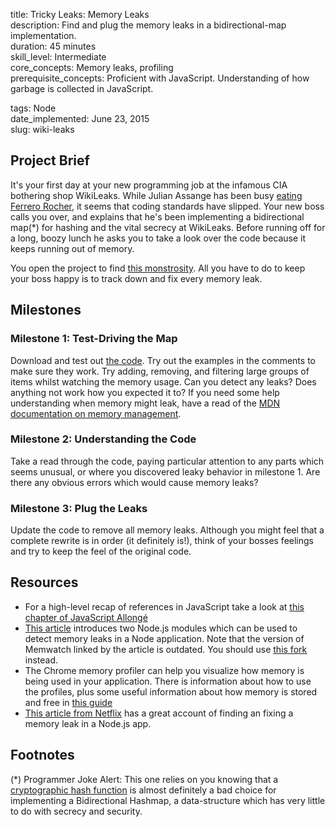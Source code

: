 title:                  Tricky Leaks: Memory Leaks  
description:            Find and plug the memory leaks in a bidirectional-map implementation.  
duration:               45 minutes  
skill_level:            Intermediate  
core_concepts:          Memory leaks, profiling  
prerequisite_concepts:  Proficient with JavaScript.  Understanding of how garbage is collected in JavaScript.  

tags:                   Node  
date_implemented:       June 23, 2015  
slug:                   wiki-leaks  


## Project Brief

It's your first day at your new programming job at the infamous CIA bothering shop WikiLeaks.  While Julian Assange has been busy [eating Ferrero Rocher](https://www.youtube.com/watch?v=4P-nZZkQqTc), it seems that coding standards have slipped.  Your new boss calls you over, and explains that he's been implementing a bidirectional map(*) for hashing and the vital secrecy at WikiLeaks. Before running off for a long, boozy lunch he asks you to take a look over the code because it keeps running out of memory.

You open the project to find [this monstrosity](https://gist.github.com/oampo/da35215db9cd794c7aff).  All you have to do to keep your boss happy is to track down and fix every memory leak.

## Milestones

### Milestone 1: Test-Driving the Map

Download and test out [the code](https://gist.github.com/oampo/da35215db9cd794c7aff).  Try out the examples in the comments to make sure they work.  Try adding, removing, and filtering large groups of items whilst watching the memory usage.  Can you detect any leaks?  Does anything not work how you expected it to?  If you need some help understanding when memory might leak, have a read of the [MDN documentation on memory management](https://developer.mozilla.org/en-US/docs/Web/JavaScript/Memory_Management).

### Milestone 2: Understanding the Code

Take a read through the code, paying particular attention to any parts which seems unusual, or where you discovered leaky behavior in milestone 1.  Are there any obvious errors which would cause memory leaks?

### Milestone 3: Plug the Leaks

Update the code to remove all memory leaks.  Although you might feel that a complete rewrite is in order (it definitely is!), think of your bosses feelings and try to keep the feel of the original code.

## Resources

* For a high-level recap of references in JavaScript take a look at [this chapter of JavaScript Allongé](https://github.com/Thinkful-Ed/js-allonge-book/blob/master/content/3_References%20and%20Rebinding/content.md)
* [This article](http://www.nearform.com/nodecrunch/self-detect-memory-leak-node/) introduces two Node.js modules which can be used to detect memory leaks in a Node application.  Note that the version of Memwatch linked by the article is outdated.  You should use [this fork](https://github.com/marcominetti/node-memwatch) instead.
* The Chrome memory profiler can help you visualize how memory is being used in your application.  There is information about how to use the profiles, plus some useful information about how memory is stored and free in [this guide](https://developer.chrome.com/devtools/docs/javascript-memory-profiling)
* [This article from Netflix](http://techblog.netflix.com/2014/11/nodejs-in-flames.html) has a great account of finding an fixing a memory leak in a Node.js app.

## Footnotes

(*) Programmer Joke Alert: This one relies on you knowing that a [cryptographic hash function](https://en.wikipedia.org/wiki/Cryptographic_hash_function) is almost definitely a bad choice for implementing a Bidirectional Hashmap, a data-structure which has very little to do with secrecy and security.
